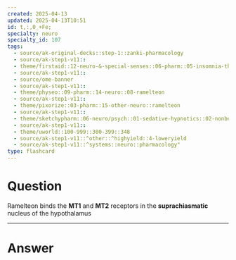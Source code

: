 ```yaml
---
created: 2025-04-13
updated: 2025-04-13T10:51
id: t,:,0_+Fe;
specialty: neuro
specialty_id: 107
tags:
  - source/ak-original-decks::step-1::zanki-pharmacology
  - source/ak-step1-v11::
  - theme/firstaid::12-neuro-&-special-senses::06-pharm::05-insomnia-therapy::ramelteon
  - source/ak-step1-v11::
  - source/ome-banner
  - source/ak-step1-v11::
  - theme/physeo::09-pharm::14-neuro::08-ramelteon
  - source/ak-step1-v11::
  - theme/pixorize::03-pharm::15-other-neuro::ramelteon
  - source/ak-step1-v11::
  - theme/sketchypharm::06-neuro/psych::01-sedative-hypnotics::02-nonbenzodiazepine-hypnotics,-melatonin,-ramelteon
  - source/ak-step1-v11::
  - theme/uworld::100-999::300-399::348
  - source/ak-step1-v11::^other::^highyield::4-loweryield
  - source/ak-step1-v11::^systems::neuro::pharmacology"
type: flashcard
---
```


# Question
Ramelteon binds the **MT1** and **MT2** receptors in the **suprachiasmatic** nucleus of the hypothalamus

---

# Answer
